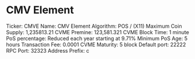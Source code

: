 # CMV Element

Ticker: CMVE
Name: CMV Element
Algorithm: POS / (X11)
Maximum Coin Supply: 1,235813.21 CVME
Premine: 123,581.321 CVME
Block Time: 1 minute
PoS percentage: Reduced each year starting at 9.71%
Minimum PoS Age: 5 hours
Transaction Fee: 0.0001 CVME
Maturity: 5 block
Default port: 22222
RPC Port: 32323
Address Prefix: c